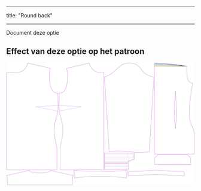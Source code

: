- - -
title: "Round back"
- - -


<Fixme>

Document deze optie

</Fixme>

## Effect van deze optie op het patroon

![Deze afbeelding toont het effect van deze optie door meerdere varianten die een andere waarde hebben voor deze optie te vervangen](simone_roundback_sample.svg "Effect of this option on the pattern")
